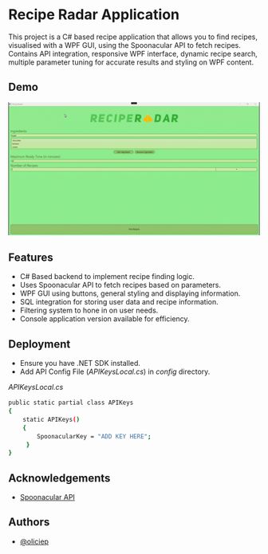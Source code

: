 # Recipe Radar Application

This project is a C# based recipe application that allows you to find recipes, visualised with a WPF GUI, using the Spoonacular API to fetch recipes. Contains API integration, responsive WPF interface, dynamic recipe search, multiple parameter tuning for accurate results and styling on WPF content.
## Demo


![](https://github.com/oliciep/Recipe_Radar/blob/main/demo.gif) 


## Features

- C# Based backend to implement recipe finding logic.
- Uses Spoonacular API to fetch recipes based on parameters.
- WPF GUI using buttons, general styling and displaying information.
- SQL integration for storing user data and recipe information.
- Filtering system to hone in on user needs.
- Console application version available for efficiency.






## Deployment

- Ensure you have .NET SDK installed.
- Add API Config File (_APIKeysLocal.cs_) in *config* directory.

_APIKeysLocal.cs_

```bash
public static partial class APIKeys
{
    static APIKeys()
    {
        SpoonacularKey = "ADD KEY HERE";
     }
}
```


## Acknowledgements

 - [Spoonacular API](https://spoonacular.com/food-api)


## Authors

- [@oliciep](https://www.github.com/oliciep)

